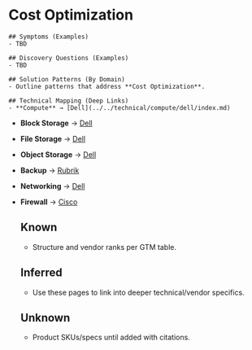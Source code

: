 # Cost Optimization
    ## Symptoms (Examples)
    - TBD

    ## Discovery Questions (Examples)
    - TBD

    ## Solution Patterns (By Domain)
    - Outline patterns that address **Cost Optimization**.

    ## Technical Mapping (Deep Links)
    - **Compute** → [Dell](../../technical/compute/dell/index.md)
- **Block Storage** → [Dell](../../technical/block-storage/dell/index.md)
- **File Storage** → [Dell](../../technical/file-storage/dell/index.md)
- **Object Storage** → [Dell](../../technical/object-storage/dell/index.md)
- **Backup** → [Rubrik](../../technical/backup/rubrik/index.md)
- **Networking** → [Dell](../../technical/networking/dell/index.md)
- **Firewall** → [Cisco](../../technical/firewall/cisco/index.md)

    ## Known
    - Structure and vendor ranks per GTM table.
    ## Inferred
    - Use these pages to link into deeper technical/vendor specifics.
    ## Unknown
    - Product SKUs/specs until added with citations.
